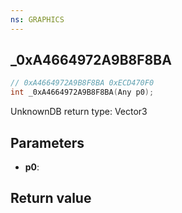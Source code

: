 ```yaml
---
ns: GRAPHICS
---
```

## _0xA4664972A9B8F8BA

```c
// 0xA4664972A9B8F8BA 0xECD470F0
int _0xA4664972A9B8F8BA(Any p0);
```

UnknownDB return type: Vector3

## Parameters
* **p0**: 

## Return value
